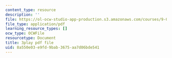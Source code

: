 ```yaml
---
content_type: resource
description: ''
file: https://ol-ocw-studio-app-production.s3.amazonaws.com/courses/9-00-introduction-to-psychology-fall-2004/8a550e03e9fd9bab3675aa7d06bde541_10506.pdf
file_type: application/pdf
learning_resource_types: []
ocw_type: OCWFile
resourcetype: Document
title: 3play pdf file
uid: 8a550e03-e9fd-9bab-3675-aa7d06bde541
---
```

